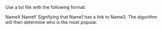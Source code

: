 Use a txt file with the following format:

NameX NameY
Signifying that Name1 has a link to Name2.
The algorithm will then determine who is the most popular.
